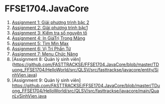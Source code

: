 # FFSE1704.JavaCore
1. [Assignment 1: Giải phương trình bậc 2](https://github.com/FASTTRACKSE/FFSE1704.JavaCore/blob/master/TDuong_FFSE1704/HelloWorld/src/Bai2/Giaiptbac2.java)
2. [Assignment 2: Giải phương trình bậc1](https://github.com/FASTTRACKSE/FFSE1704.JavaCore/blob/master/TDuong_FFSE1704/HelloWorld/src/GiaiPTbac1/GiaiPhuongTrinhBac1.java)
3. [Assignment 3: Kiểm tra số nguyên tố](https://github.com/FASTTRACKSE/FFSE1704.JavaCore/blob/master/TDuong_FFSE1704/HelloWorld/src/SoNguyenTo/SoNguyenTo.java)
4. [Assignment 4: In GiáTrị Trong Mảng](https://github.com/FASTTRACKSE/FFSE1704.JavaCore/blob/master/TDuong_FFSE1704/HelloWorld/src/MangSo/src/MangSo/BtMangSo.java)
5. [Assignment 5: Tìm Min Max](https://github.com/FASTTRACKSE/FFSE1704.JavaCore/blob/master/TDuong_FFSE1704/HelloWorld/src/MangSo/src/MangSo/MinMax.java)
6. [Assignment 6: Vị Trí Phần Tử](https://github.com/FASTTRACKSE/FFSE1704.JavaCore/blob/master/TDuong_FFSE1704/HelloWorld/src/MangSo/src/MangSo/Menu.java) 
7. [Assignment 7: Menu Chức Năng](https://github.com/FASTTRACKSE/FFSE1704.JavaCore/blob/master/TDuong_FFSE1704/HelloWorld/src/MangSo/src/MangSo/ViTriPhanTu.java)
8. [Assignment 8: Quản lý sinh viên] (https://github.com/FASTTRACKSE/FFSE1704.JavaCore/blob/master/TDuong_FFSE1704/HelloWorld/src/QLSV/src/fasttrackse/javacore/entity/SinhVien.java)
9. [Assignment 9: Quản lý sinh viên] https://github.com/FASTTRACKSE/FFSE1704.JavaCore/blob/master/TDuong_FFSE1704/HelloWorld/src/QLSV/src/fasttrackse/javacore/main/QuanLySinhVien.java
